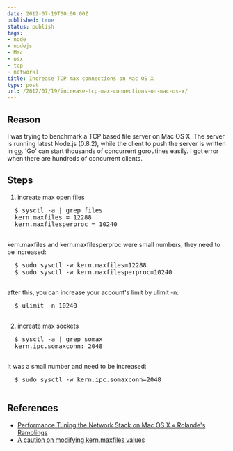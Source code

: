 ```yaml
---
date: 2012-07-19T00:00:00Z
published: true
status: publish
tags:
- node
- nodejs
- Mac
- osx
- tcp
- network]
title: Increase TCP max connections on Mac OS X
type: post
url: /2012/07/19/increase-tcp-max-connections-on-mac-os-x/
---
```


## Reason

I was trying to benchmark a TCP based file server on Mac OS X. The server is running latest Node.js (0.8.2), while the client to push the server is written in [go](http://golang.org). 'Go' can start thousands of concurrent goroutines easily. I got error when there are hundreds of concurrent clients.

## Steps

 1. increate max open files
  <pre>
  $ sysctl -a | grep files
  kern.maxfiles = 12288
  kern.maxfilesperproc = 10240
  </pre>
  kern.maxfiles and kern.maxfilesperproc were small numbers, they need to be increased:
  <pre>
  $ sudo sysctl -w kern.maxfiles=12288
  $ sudo sysctl -w kern.maxfilesperproc=10240
  </pre>
  after this, you can increase your account's limit by ulimit -n:
  <pre>
  $ ulimit -n 10240
  </pre>
 2. increate max sockets
  <pre>
  $ sysctl -a | grep somax
  kern.ipc.somaxconn: 2048
  </pre>
  It was a small number and need to be increased:
  <pre>
  $ sudo sysctl -w kern.ipc.somaxconn=2048
  </pre>

## References
* [Performance Tuning the Network Stack on Mac OS X « Rolande's Ramblings](http://rolande.wordpress.com/2010/12/30/performance-tuning-the-network-stack-on-mac-osx-10-6/)
* [A caution on modifying kern.maxfiles values ](http://hints.macworld.com/article.php?story=20050901071836366)